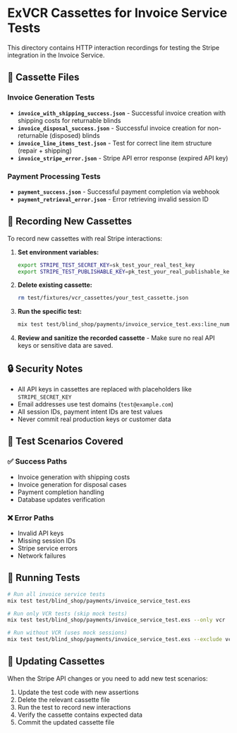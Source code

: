 # ExVCR Cassettes for Invoice Service Tests

This directory contains HTTP interaction recordings for testing the Stripe integration in the Invoice Service.

## 📁 Cassette Files

### Invoice Generation Tests
- **`invoice_with_shipping_success.json`** - Successful invoice creation with shipping costs for returnable blinds
- **`invoice_disposal_success.json`** - Successful invoice creation for non-returnable (disposed) blinds  
- **`invoice_line_items_test.json`** - Test for correct line item structure (repair + shipping)
- **`invoice_stripe_error.json`** - Stripe API error response (expired API key)

### Payment Processing Tests
- **`payment_success.json`** - Successful payment completion via webhook
- **`payment_retrieval_error.json`** - Error retrieving invalid session ID

## 🔄 Recording New Cassettes

To record new cassettes with real Stripe interactions:

1. **Set environment variables:**
   ```bash
   export STRIPE_TEST_SECRET_KEY=sk_test_your_real_test_key
   export STRIPE_TEST_PUBLISHABLE_KEY=pk_test_your_real_publishable_key
   ```

2. **Delete existing cassette:**
   ```bash
   rm test/fixtures/vcr_cassettes/your_test_cassette.json
   ```

3. **Run the specific test:**
   ```bash
   mix test test/blind_shop/payments/invoice_service_test.exs:line_number
   ```

4. **Review and sanitize the recorded cassette** - Make sure no real API keys or sensitive data are saved.

## 🔒 Security Notes

- All API keys in cassettes are replaced with placeholders like `STRIPE_SECRET_KEY`
- Email addresses use test domains (`test@example.com`)
- All session IDs, payment intent IDs are test values
- Never commit real production keys or customer data

## 🧪 Test Scenarios Covered

### ✅ Success Paths
- Invoice generation with shipping costs
- Invoice generation for disposal cases
- Payment completion handling
- Database updates verification

### ❌ Error Paths  
- Invalid API keys
- Missing session IDs
- Stripe service errors
- Network failures

## 🚀 Running Tests

```bash
# Run all invoice service tests
mix test test/blind_shop/payments/invoice_service_test.exs

# Run only VCR tests (skip mock tests)
mix test test/blind_shop/payments/invoice_service_test.exs --only vcr

# Run without VCR (uses mock sessions)
mix test test/blind_shop/payments/invoice_service_test.exs --exclude vcr
```

## 🔄 Updating Cassettes

When the Stripe API changes or you need to add new test scenarios:

1. Update the test code with new assertions
2. Delete the relevant cassette file  
3. Run the test to record new interactions
4. Verify the cassette contains expected data
5. Commit the updated cassette file